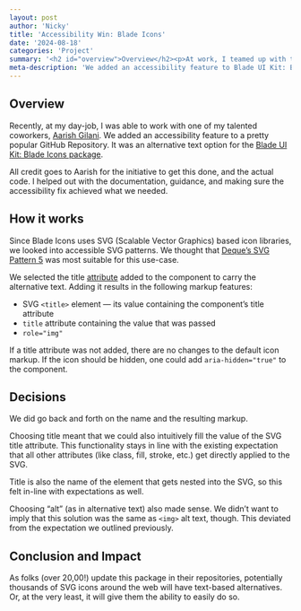 ```yaml
---
layout: post
author: 'Nicky'
title: 'Accessibility Win: Blade Icons'
date: '2024-08-18'
categories: 'Project'
summary: '<h2 id="overview">Overview</h2><p>At work, I teamed up with to improve a GitHub project. It was the. We added a new feature: to make the icons more accessible.</p><h2 id="how-it-works">How it works</h2><p>Blade Icons use. We used a method from. If you add a title to the icon, it:</p><ul><li>Shows up in the SVG&#39;s title element.</li><li>Shows up in the title attribute.</li><li>Adds an “img” role.</li></ul><p>If there&#39;s no title, the icon stays the same. You can also hide it with <code>aria-hidden=&quot;true&quot;</code>.</p><h2 id="decisions">Decisions</h2><p>We had to decide between &quot;title&quot; or &quot;alt&quot; for the attribute we used. &quot;Title&quot; works well because it fits how other attributes are used. &quot;Alt&quot; could be confusing since it&#39;s different from the <code>&lt;img&gt;</code> ”alt”.</p><h2 id="conclusion-and-impact">Conclusion and Impact</h2><p>With this update, many SVG icons on websites will now have text alternatives. This allows more people to understand them.</p>'
meta-description: 'We added an accessibility feature to Blade UI Kit: Blade Icons package.'
---
```


## Overview

Recently, at my day-job, I was able to work with one of my talented coworkers, [Aarish Gilani](https://aarishgilani.com/). We added an accessibility feature to a pretty popular GitHub Repository. It was an alternative text option for the [Blade UI Kit: Blade Icons package](https://github.com/blade-ui-kit/blade-icons?tab=readme-ov-file#accessibility). 

All credit goes to Aarish for the initiative to get this done, and the actual code. I helped out with the documentation, guidance, and making sure the accessibility fix achieved what we needed.

## How it works

Since Blade Icons uses SVG (Scalable Vector Graphics) based icon libraries, we looked into accessible SVG patterns. We thought that [Deque’s SVG Pattern 5](https://www.deque.com/blog/creating-accessible-svgs/) was most suitable for this use-case. 

We selected the title [attribute](https://developer.mozilla.org/en-US/docs/Web/HTML/Attributes) added to the component to carry the alternative text. Adding it results in the following markup features:

- SVG `<title>` element — its value containing the component’s title attribute
- `title` attribute containing the value that was passed
- `role="img"`

If a title attribute was not added, there are no changes to the default icon markup. If the icon should be hidden, one could add `aria-hidden="true"` to the component. 

## Decisions

We did go back and forth on the name and the resulting markup. 

Choosing title meant that we could also intuitively fill the value of the SVG title attribute. This functionality stays in line with the existing expectation that all other attributes (like class, fill, stroke, etc.) get directly applied to the SVG.

Title is also the name of the element that gets nested into the SVG, so this felt in-line with expectations as well.

Choosing “alt” (as in alternative text) also made sense. We didn’t want to imply that this solution was the same as `<img>` alt text, though. This deviated from the expectation we outlined previously.

## Conclusion and Impact

As folks (over 20,00!) update this package in their repositories, potentially thousands of SVG icons around the web will have text-based alternatives. Or, at the very least, it will give them the ability to easily do so.
